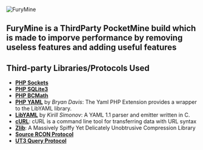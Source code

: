 ![FuryMine](http://static1.textcraft.net/data1/7/d/7d7404c4bef7a612403d1ead377d408854421c14a36ef2b186cc753e2738a658aaf3be086de91359da39a3ee5e6b4b0d3255bfef95601890afd8070924e940ee5cfbfdbc93145017985db50a.png)

## FuryMine is a ThirdParty PocketMine build which is made to imporve performance by removing useless features and adding useful features

## Third-party Libraries/Protocols Used
* __[PHP Sockets](http://php.net/manual/en/book.sockets.php)__
* __[PHP SQLite3](http://php.net/manual/en/book.sqlite3.php)__
* __[PHP BCMath](http://php.net/manual/en/book.bc.php)__
* __[PHP YAML](https://code.google.com/p/php-yaml/)__ by _Bryan Davis_: The Yaml PHP Extension provides a wrapper to the LibYAML library.
* __[LibYAML](http://pyyaml.org/wiki/LibYAML)__ by _Kirill Simonov_: A YAML 1.1 parser and emitter written in C.
* __[cURL](http://curl.haxx.se/)__: cURL is a command line tool for transferring data with URL syntax
* __[Zlib](http://www.zlib.net/)__: A Massively Spiffy Yet Delicately Unobtrusive Compression Library
* __[Source RCON Protocol](https://developer.valvesoftware.com/wiki/Source_RCON_Protocol)__
* __[UT3 Query Protocol](http://wiki.unrealadmin.org/UT3_query_protocol)__

